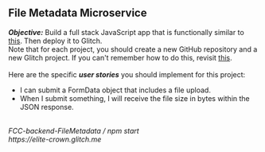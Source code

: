 ## File Metadata Microservice
<b><i>Objective:</i></b> Build a full stack JavaScript app that is functionally similar to 
[this](https://aryanj-file-size.herokuapp.com).
 Then deploy it to Glitch.<br>
Note that for each project, you should create a new GitHub repository and a new Glitch 
project. If you can't remember how to do this, revisit 
[this](https://freecodecamp.org/challenges/get-set-for-our-api-development-projects).<br>
<br>
Here are the specific <b><i>user stories</i></b> you should implement for this project:
<br>
 - I can submit a FormData object that includes a file upload.
 - When I submit something, I will receive the file size in bytes within the JSON response.
<br><br>

<p><i>FCC-backend-FileMetadata / npm start</i>
<br>
<i>https://elite-crown.glitch.me</i>
